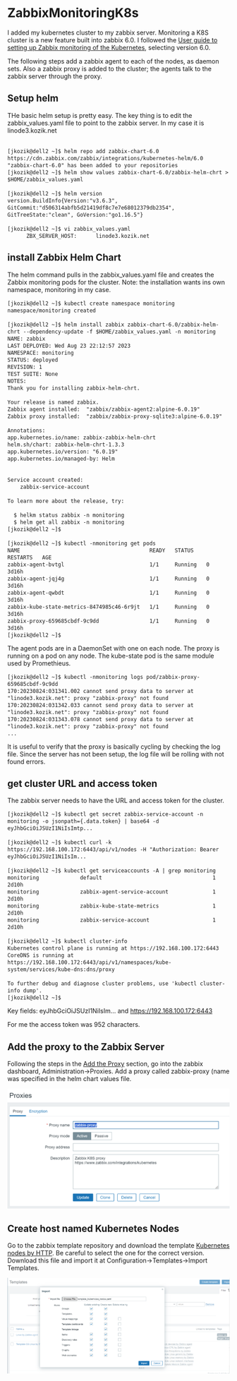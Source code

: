 # ZabbixMonitoringK8s
I added my kubernetes cluster to my zabbix server.  Monitoring a K8S cluster is a new feature built into zabbix 6.0. 
I followed the [User guide to setting up Zabbix monitoring of the Kubernetes](https://www.zabbix.com/integrations/kubernetes), selecting version 6.0.

The following steps add a zabbix agent to each of the nodes, as daemon sets.  Also a zabbix proxy is added to the cluster; the agents talk to the zabbix server through the proxy. 

## Setup helm
THe basic helm setup is pretty easy.  The key thing is to edit the zabbix_values.yaml file to point to the zabbix server. In my case it is linode3.kozik.net
```

[jkozik@dell2 ~]$ helm repo add zabbix-chart-6.0  https://cdn.zabbix.com/zabbix/integrations/kubernetes-helm/6.0
"zabbix-chart-6.0" has been added to your repositories
[jkozik@dell2 ~]$ helm show values zabbix-chart-6.0/zabbix-helm-chrt > $HOME/zabbix_values.yaml

[jkozik@dell2 ~]$ helm version
version.BuildInfo{Version:"v3.6.3", GitCommit:"d506314abfb5d21419df8c7e7e68012379db2354", GitTreeState:"clean", GoVersion:"go1.16.5"}

[jkozik@dell2 ~]$ vi zabbix_values.yaml
      ZBX_SERVER_HOST:      linode3.kozik.net

```

## install Zabbix Helm Chart
The helm command pulls in the zabbix_values.yaml file and creates the Zabbix monitoring pods for the cluster.  Note: the installation wants ins own namespace, monitoring in my case.
```
[jkozik@dell2 ~]$ kubectl create namespace monitoring
namespace/monitoring created

[jkozik@dell2 ~]$ helm install zabbix zabbix-chart-6.0/zabbix-helm-chrt --dependency-update -f $HOME/zabbix_values.yaml -n monitoring
NAME: zabbix
LAST DEPLOYED: Wed Aug 23 22:12:57 2023
NAMESPACE: monitoring
STATUS: deployed
REVISION: 1
TEST SUITE: None
NOTES:
Thank you for installing zabbix-helm-chrt.

Your release is named zabbix.
Zabbix agent installed:  "zabbix/zabbix-agent2:alpine-6.0.19"
Zabbix proxy installed:  "zabbix/zabbix-proxy-sqlite3:alpine-6.0.19"

Annotations:
app.kubernetes.io/name: zabbix-zabbix-helm-chrt
helm.sh/chart: zabbix-helm-chrt-1.3.3
app.kubernetes.io/version: "6.0.19"
app.kubernetes.io/managed-by: Helm


Service account created:
    zabbix-service-account

To learn more about the release, try:

  $ helkm status zabbix -n monitoring
  $ helm get all zabbix -n monitoring
[jkozik@dell2 ~]$

[jkozik@dell2 ~]$ kubectl -nmonitoring get pods
NAME                                         READY   STATUS    RESTARTS   AGE
zabbix-agent-bvtgl                           1/1     Running   0          3d16h
zabbix-agent-jqj4g                           1/1     Running   0          3d16h
zabbix-agent-qwbdt                           1/1     Running   0          3d16h
zabbix-kube-state-metrics-8474985c46-6r9jt   1/1     Running   0          3d16h
zabbix-proxy-659685cbdf-9c9dd                1/1     Running   0          3d16h
[jkozik@dell2 ~]$

```
The agent pods are in a DaemonSet with one on each node.  The proxy is running on a pod on any node. The kube-state pod is the same module used by Promethieus. 

```
[jkozik@dell2 ~]$ kubectl -nmonitoring logs pod/zabbix-proxy-659685cbdf-9c9dd
170:20230824:031341.002 cannot send proxy data to server at "linode3.kozik.net": proxy "zabbix-proxy" not found
170:20230824:031342.033 cannot send proxy data to server at "linode3.kozik.net": proxy "zabbix-proxy" not found
170:20230824:031343.078 cannot send proxy data to server at "linode3.kozik.net": proxy "zabbix-proxy" not found
...
```
It is useful to verify that the proxy is basically cycling by checking the log file.  Since the server has not been setup, the log file will be rolling with not found errors.

## get cluster URL and access token
The zabbix server needs to have the URL and access token for the cluster.  
```
[jkozik@dell2 ~]$ kubectl get secret zabbix-service-account -n monitoring -o jsonpath={.data.token} | base64 -d
eyJhbGciOiJSUzI1NiIsImtp...

[jkozik@dell2 ~]$ kubectl curl -k https://192.168.100.172:6443/api/v1/nodes -H "Authorization: Bearer
eyJhbGciOiJSUzI1NiIsIm...

[jkozik@dell2 ~]$ kubectl get serviceaccounts -A | grep monitoring
monitoring             default                                   1         2d10h
monitoring             zabbix-agent-service-account              1         2d10h
monitoring             zabbix-kube-state-metrics                 1         2d10h
monitoring             zabbix-service-account                    1         2d10h

[jkozik@dell2 ~]$ kubectl cluster-info
Kubernetes control plane is running at https://192.168.100.172:6443
CoreDNS is running at https://192.168.100.172:6443/api/v1/namespaces/kube-system/services/kube-dns:dns/proxy

To further debug and diagnose cluster problems, use 'kubectl cluster-info dump'.
[jkozik@dell2 ~]$
```
Key fields:  eyJhbGciOiJSUzI1NiIsIm... and https://192.168.100.172:6443

For me the access token was 952 characters.

## Add the proxy to the Zabbix Server
Following the steps in the [Add the Proxy](https://blog.zabbix.com/monitoring-kubernetes-with-zabbix/25055/#add-the-proxy) section, go into the zabbix dashboard, Administration->Proxies. Add a proxy called zabbix-proxy (name was specified in the helm chart values file.

![](images/AddZabbixProxy082723.png)


## Create host named Kubernetes Nodes
Go to the zabbix template repository and download the template [Kubernetes nodes by HTTP](https://git.zabbix.com/projects/ZBX/repos/zabbix/browse/templates/app/kubernetes_http/kubernetes_nodes_http/template_kubernetes_nodes.yaml).  Be careful to select the one for the correct version. Download this file and import it at Configuration->Templates->Import Templates.

![](images/ImportKubernetesNodeTemplate082723.png)











